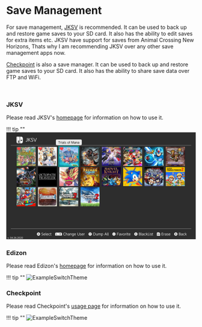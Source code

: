 # Save Management

For save management,  [JKSV](https://github.com/J-D-K/JKSV/releases) is recommended. It can be used to back up and restore game saves to your SD card. It also has the ability to edit saves for extra items etc. 
JKSV have support for saves from Animal Crossing New Horizons, Thats why I am recommending JKSV over any other save management apps now.   

[Checkpoint](https://github.com/flagbrew/checkpoint/releases) is also a save manager. It can be used to back up and restore game saves to your SD card. It also has the ability to share save data over FTP and WiFi.

&nbsp;
### JKSV 
Please read JKSV's [homepage](https://github.com/J-D-K/JKSV) for information on how to use it.

!!! tip ""
	![ExampleSwitchTheme](../extras/img/save_jksv.jpg)
	
### Edizon
Please read Edizon's [homepage](https://github.com/WerWolv98/EdiZon) for information on how to use it.

!!! tip ""
	![ExampleSwitchTheme](../extras/img/save_edizon.jpg)

### Checkpoint
Please read Checkpoint's [usage page](https://github.com/FlagBrew/Checkpoint#usage) for information on how to use it.

!!! tip ""
	![ExampleSwitchTheme](../extras/img/save_checkpoint.jpg)
